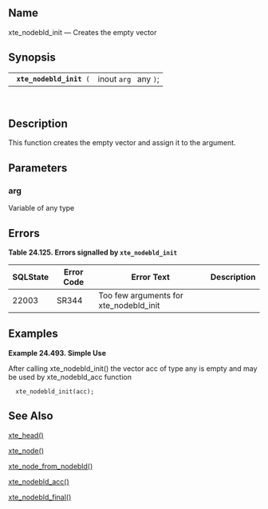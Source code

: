 <div>

<div>

</div>

<div>

## Name

xte_nodebld_init — Creates the empty vector

</div>

<div>

## Synopsis

<div>

|                               |                       |
|-------------------------------|-----------------------|
| ` `**`xte_nodebld_init`**` (` | inout `arg ` any `)`; |

<div>

 

</div>

</div>

</div>

<div>

## Description

This function creates the empty vector and assign it to the argument.

</div>

<div>

## Parameters

<div>

### arg

Variable of any type

</div>

</div>

<div>

## Errors

<div>

**Table 24.125. Errors signalled by `xte_nodebld_init `**

<div>

| SQLState                              | Error Code                            | Error Text                                                             | Description |
|---------------------------------------|---------------------------------------|------------------------------------------------------------------------|-------------|
| <span class="errorcode">22003 </span> | <span class="errorcode">SR344 </span> | <span class="errortext">Too few arguments for xte_nodebld_init </span> |             |

</div>

</div>

  

</div>

<div>

## Examples

<div>

**Example 24.493. Simple Use**

<div>

After calling xte_nodebld_init() the vector acc of type any is empty and
may be used by xte_nodebld_acc function

``` screen
  xte_nodebld_init(acc);
```

</div>

</div>

  

</div>

<div>

## See Also

<a href="fn_xte_head.html" class="link" title="xte_head">xte_head()</a>

<a href="fn_xte_node.html" class="link" title="xte_node">xte_node()</a>

<a href="fn_xte_node_from_nodebld.html" class="link"
title="xte_node_from_nodebld">xte_node_from_nodebld()</a>

<a href="fn_xte_nodebld_acc.html" class="link"
title="xte_nodebld_acc">xte_nodebld_acc()</a>

<a href="fn_xte_nodebld_final.html" class="link"
title="xte_nodebld_final">xte_nodebld_final()</a>

</div>

</div>
